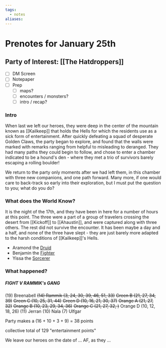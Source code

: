 ```yaml
---
tags:
  - notes
aliases:
---
```


# Prenotes for January 25th
## Party of Interest: [[The Hatdroppers]]
- [ ] DM Screen
- [ ] Notepaper
- [ ] Prep
	- [ ] maps?
	- [ ] encounters / monsters?
	- [ ] intro / recap?

### Intro

When last we left our heroes, they were deep in the center of the mountain known as [[Kailkeep]] that holds the Hells for which the residents use as a sick form of entertainment. After quickly defeating a squad of desperate Golden Claws, the party began to explore, and found that the walls were marked with remarks ranging from helpful to misleading to deranged. They had many paths they could begin to follow, and chose to enter a chamber indicated to be a hound's den - where they met a trio of survivors barely escaping a rolling boulder!

We return to the party only moments after we had left them, in this chamber with three new companions, and one path forward. Many more, if one would care to back-track so early into their exploration, but I must put the question to you; what do you do?

### What does the World Know?

It is the night of the 17th, and they have been in here for a number of hours at this point. The three were a part of a group of travelers crossing the desert from [[Kickoff]] to [[Ahaustin]], and were captured along with three others. The rest did not survive the encounter. It has been maybe a day and a half, and none of the three have slept - they are just barely more adapted to the harsh conditions of [[Kailkeep]]'s Hells.
- Aramond the [Druid](https://www.aidedd.org/dnd/monstres.php?vo=jackalwere)
- Benjamin the [Fighter](https://www.aidedd.org/dnd/monstres.php?vo=thug)
- Yissa the [Sorcerer](https://www.aidedd.org/dnd/monstres.php?vo=acolyte)

### What happened?


##### FIGHT V RAMMIK's GANG
(19) Breenabell
~~(14) Rammik (3, 24, 30, 39, 46, 51, 33)~~
~~Green B (21, 27, 34, 39)~~
~~Green C (10, 25, 31, 44)~~
~~Green D (10, 16, 21, 30, 37)~~
~~Orange A (21, 27, 32)~~
~~Orange B (10, 23, 29, 34, 36)~~
~~Orange C (21, 27, 32, )~~
Orange D (10, 12, 18, 26)
(11) Jerran
(10) Nala
(7) Ulfgar

Party makes a (16 + 10 + 3 + 9) = 38 points

collective total of 129 "entertainment points"

We leave our heroes on the date of ... AF, as they ...